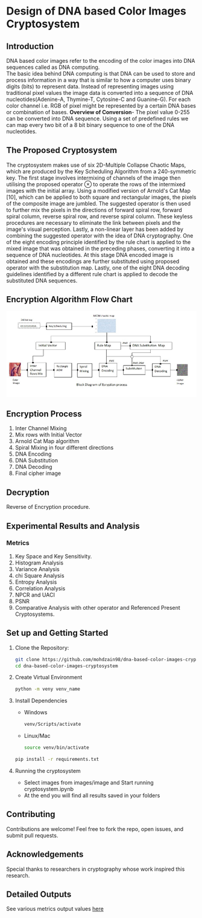 # Design of DNA based Color Images Cryptosystem

## Introduction

DNA based color images refer to the encoding of the color images into DNA sequences called as DNA computing.  
The basic idea behind DNA computing is that DNA can be used to store and process information in a way that is similar to how a computer uses binary digits (bits) to represent data.
Instead of representing images using traditional pixel values the image data is converted into a sequence of DNA nucleotides(Adenine-A, Thymine-T, Cytosine-C and Guanine-G).
For each color channel i.e. RGB of pixel might be represented by a certain DNA bases or combination of bases.
<strong>Overview of Conversion</strong>- The pixel value 0-255 can be converted into DNA sequence. Using a set of predefined rules we can map every two bit of a 8 bit binary sequence to one of the DNA nucleotides.

## The Proposed Cryptosystem

The cryptosystem makes use of six 2D-Multiple Collapse Chaotic Maps, which are produced by the Key Scheduling Algorithm from a 240-symmetric key. The first stage involves intermixing of channels of the image then utilising the proposed operator ⊗ to operate the rows of the intermixed images with the initial array. Using a modified version of Arnold's Cat Map [10], which can be applied to both square and rectangular images, the pixels of the composite image are jumbled. The suggested operator is then used to further mix the pixels in the directions of forward spiral row, forward spiral column, reverse spiral row, and reverse spiral column. These keyless procedures are necessary to eliminate the link between pixels and the image's visual perception. Lastly, a non-linear layer has been added by combining the suggested operator with the idea of DNA cryptography. One of the eight encoding principle identified by the rule chart is applied to the mixed image that was obtained in the preceding phases, converting it into a sequence of DNA nucleotides. At this stage DNA encoded image is obtained and these encodings are further substituted using proposed operator with the substitution map. Lastly, one of the eight DNA decoding guidelines identified by a different rule chart is applied to decode the substituted DNA sequences.

## Encryption Algorithm Flow Chart

<img src="images/efchart.jpg" alt="echart"/>

## Encryption Process

1. Inter Channel Mixing
2. Mix rows with Initial Vector
3. Arnold Cat Map algorithm
4. Spiral Mixing in four different directions
5. DNA Encoding
6. DNA Substitution
7. DNA Decoding
8. Final cipher image

## Decryption

Reverse of Encryption procedure.

## Experimental Results and Analysis

### Metrics

1. Key Space and Key Sensitivity.
2. Histogram Analysis
3. Variance Analysis
4. chi Square Analysis
5. Entropy Analysis
6. Correlation Analysis
7. NPCR and UACI
8. PSNR
9. Comparative Analysis with other operator and Referenced Present Cryptosystems.

## Set up and Getting Started

1. Clone the Repository:

   ```bash
   git clone https://github.com/mohdzain98/dna-based-color-images-cryptosystem.git
   cd dna-based-color-images-cryptosystem

   ```

2. Create Virtual Environment

   ```bash
   python -m veny venv_name

   ```

3. Install Dependencies

   - Windows
     ```bash
     venv/Scripts/activate
     ```
   - Linux/Mac
     ```bash
     source venv/bin/activate
     ```

   ```bash
   pip install -r requirements.txt

   ```

4. Running the cryptosystem
   - Select images from images/image and Start running cryptosystem.ipynb
   - At the end you will find all results saved in your folders

## Contributing

Contributions are welcome! Feel free to fork the repo, open issues, and submit pull requests.

## Acknowledgements

Special thanks to researchers in cryptography whose work inspired this research.

## Detailed Outputs

See various metrics output values <a href="https://mohdzain.com/blogs/color-images-cryptosystem" target="_blank" >here</a>
